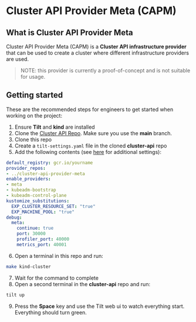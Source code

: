 # Cluster API Provider Meta (CAPM)

## What is Cluster API Provider Meta

Cluster API Provider Meta (CAPM) is a **Cluster API infrastructure provider** that can be used to create a cluster where different infrastructure providers are used.

> NOTE: this provider is currently a proof-of-concept and is not suitable for usage.

## Getting started

These are the recommended steps for engineers to get started when working on the project:

1. Ensure **Tilt** and **kind** are installed
2. Clone the [Cluster API Repo](https://github.com/kubernetes-sigs/cluster-api). Make sure you use the **main** branch.
3. Clone this repo
4. Create a `tilt-settings.yaml` file in the cloned **cluster-api** repo
5. Add the following contents (see [here](https://cluster-api.sigs.k8s.io/developer/tilt) for additional settings):
```yaml
default_registry: gcr.io/yourname
provider_repos:
- ../cluster-api-provider-meta
enable_providers:
- meta
- kubeadm-bootstrap
- kubeadm-control-plane
kustomize_substitutions:
  EXP_CLUSTER_RESOURCE_SET: "true"
  EXP_MACHINE_POOL: "true"
debug:
  meta:
    continue: true
    port: 30000
    profiler_port: 40000
    metrics_port: 40001
```

6. Open a terminal in this repo and run:

```bash
make kind-cluster
```
7. Wait for the command to complete
8. Open a second terminal in the **cluster-api** repo and run:

```bash
tilt up
```

9. Press the **Space** key and use the Tilt web ui to watch everything start. Everything should turn green.
